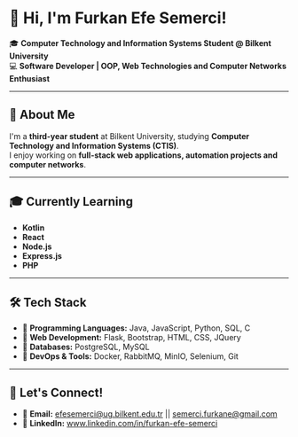 # 👋 Hi, I'm Furkan Efe Semerci!  

🎓 **Computer Technology and Information Systems Student @ Bilkent University**  
💻 **Software Developer | OOP, Web Technologies and Computer Networks Enthusiast**  

---

## 🚀 About Me  

I'm a **third-year student** at Bilkent University, studying **Computer Technology and Information Systems (CTIS)**.   
I enjoy working on **full-stack web applications, automation projects and computer networks**.

---
## 🎓 Currently Learning

- **Kotlin**
- **React**
- **Node.js**
- **Express.js**
- **PHP**

---

## 🛠️ Tech Stack  

- 🔹 **Programming Languages:** Java, JavaScript, Python, SQL, C
- 🔹 **Web Development:** Flask, Bootstrap, HTML, CSS, JQuery
- 🔹 **Databases:** PostgreSQL, MySQL
- 🔹 **DevOps & Tools:** Docker, RabbitMQ, MinIO, Selenium, Git   

---

## 📩 Let's Connect!  

- 📧 **Email:** efesemerci@ug.bilkent.edu.tr || semerci.furkane@gmail.com
- 📌 **LinkedIn:** www.linkedin.com/in/furkan-efe-semerci  
